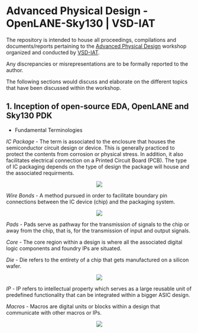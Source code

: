 # Advanced Physical Design - OpenLANE-Sky130 | VSD-IAT 

The repository is intended to house all proceedings, compilations and documents/reports pertaining to the [Advanced Physical Design](https://www.vlsisystemdesign.com/advanced-physical-design-using-openlane-sky130/) workshop organized and conducted by [VSD-IAT](https://www.vlsisystemdesign.com/).

Any discrepancies or misrepresentations are to be formally reported to the author.

The following sections would discuss and elaborate on the different topics that have been discussed within the workshop.

## 1. Inception of open-source EDA, OpenLANE and Sky130 PDK

* Fundamental Terminologies

*IC Package* - The term is associated to the enclosure that houses the semiconductor circuit design or device. This is generally practiced to protect the contents from corrosion or physical stress. In addition, it also facilitates electrical connection on a Printed Circuit Board (PCB). The type of IC packaging depends on the type of design the package will house and the associated requirments.


<p align="center">
  <img src="https://i.imgur.com/ATUGv6k.png">
</p>
 

*Wire Bonds* - A method pursued in order to facilitate boundary pin connections between the IC device (chip) and the packaging system.

<p align="center">
  <img src="https://gcdnb.pbrd.co/images/MXn667EtOMIV.png?o=1">
</p>


*Pads* - Pads serve as pathway for the transmission of signals to the chip or away from the chip, that is, for the transmission of input and output signals.

*Core* - The core region within a design is where all the associated digital logic components and foundry IPs are situated.

*Die* - Die refers to the entirety of a chip that gets manufactured on a silicon wafer.


<p align="center">
  <img src="https://gcdnb.pbrd.co/images/G4MYFstpfPcY.png?o=1">
</p>


*IP* - IP refers to intellectual property which serves as a large reusable unit of predefined functionality that can be integrated within a bigger ASIC design.

*Macros* - Macros are digital units or blocks within a design that communicate with other macros or IPs.

<p align="center">
  <img src="https://i.imgur.com/H5eqJuh.png">
</p>

